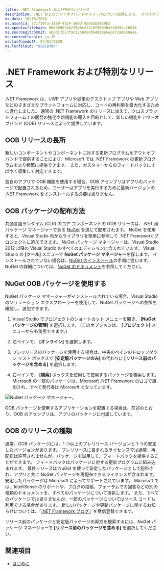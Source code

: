 ```yaml
---
title: .NET Framework および特別なリリース
description: .NET およびアウトオブバンドのリリースについて説明します。 クロスプラットフォームでの開発の強化や新機能の導入を目的として、新しい機能をアウトオブバンド (OOB) でリリースしています。
ms.date: 10/10/2018
ms.assetid: 721f10fa-3189-4124-a00d-56ddabd889b3
ms.openlocfilehash: 9653696f46279e0c23418f92030d64839cc20518
ms.sourcegitcommit: e02d17b2cf9c1258dadda4810a5e6072a0089aee
ms.contentlocale: ja-JP
ms.lasthandoff: 07/01/2020
ms.locfileid: "85618767"
---
```

# <a name="net-framework-and-out-of-band-releases"></a>.NET Framework および特別なリリース

.NET Framework は、UWP アプリや従来のデスクトップ アプリや Web アプリなどのさまざまなプラットフォームに対応し、コードの再利用を最大化するために進化しました。 通常の .NET Framework のリリースに加えて、クロスプラットフォームでの開発の強化や新機能の導入を目的として、新しい機能をアウトオブバンド (OOB) リリースによって提供しています。

## <a name="advantages-of-oob-releases"></a>OOB リリースの長所

新しいコンポーネントやコンポーネントに対する更新プログラムをアウトオブバンドで提供することにより、Microsoft では .NET Framework の更新プログラムをより頻繁に提供できます。 また、カスタマーからのフィードバックにすばやく収集して対応できます。

独自のアプリで OOB 機能を使用する場合、OOB アセンブリはアプリのパッケージで配置されるため、ユーザーはアプリを実行するために最新バージョンの .NET Framework をインストールする必要はありません。

## <a name="how-oob-packages-are-distributed"></a>OOB パッケージの配布方法

共通言語ランタイム (CLR) のコア コンポーネントの OOB リリースは、.NET 用パッケージ マネージャーである [NuGet](https://www.nuget.org/) を通じて配布されます。 NuGet を使用すると、Visual Studio 内からライブラリを簡単に参照して .NET Framework プロジェクトに追加できます。 NuGet パッケージ マネージャーは、Visual Studio 2012 以降の Visual Studio のすべてのエディションに含まれています。 Visual Studio の **[ツール]** メニューで **NuGet パッケージ マネージャー**を探します。 インストールされていない場合は、[NuGet のインストール](/nuget/install-nuget-client-tools)の手順に従います。 NuGet の詳細については、[NuGet のドキュメント](/nuget)を参照してください。

## <a name="use-a-nuget-oob-package"></a>NuGet OOB パッケージを使用する

NuGet パッケージ マネージャーがインストールされている場合、Visual Studio のソリューション エクスプローラーを使用して、NuGet パッケージへの参照を確認し、追加できます。

1. Visual Studio でプロジェクトのショートカット メニューを開き、 **[NuGet パッケージの管理]** を選択します。 (このオプションは、 **[プロジェクト]** メニューからも使用できます。)

2. 左ペインで、 **[オンライン]** を選択します。

3. プレリリースのパッケージを使用する場合は、中央のペインのドロップダウン リスト ボックスで **[安定版パッケージのみ]** の代わりに **[リリース前のパッケージを含める]** を選択します。

4. 右ペインで、 **[検索]** ボックスを使用して使用するパッケージを検索します。 Microsoft の一部のパッケージは、Microsoft .NET Framework のロゴで識別され、すべて発行者は Microsoft となっています。

![NuGet パッケージ マネージャー。](./media/the-net-framework-and-out-of-band-releases/nuget-package-manager-dialog.png)

OOB パッケージを使用するアプリケーションを配置する場合は、前述のとおり、OOB のアセンブリは、アプリのパッケージに付属しています。

## <a name="types-of-oob-releases"></a>OOB のリリースの種類

通常、OOB パッケージには、1 つ以上のプレリリース バージョンと 1 つの安定したバージョンがあります。 プレリリースに含まれるライセンスでは通常、再配布は許可されませんが、パッケージを試用して、フィードバックを提供することができます。 フィードバックはパッケージに対する更新プログラムに組み込まれます。 最終リリースは NuGet を使って安定したパッケージとして配布され、アプリと共に NuGet パッケージを再配布できるライセンスが含まれます。 安定したパッケージは Microsoft によってサポートされています。 Microsoft では、IntelliSense のサポートや、ブログの投稿、フォーラムでの回答などの別の種類のドキュメントを、すべてのパッケージについて提供します。 また、すべてのパッケージではありませんが、一部のパッケージについてはソース コードも利用できる場合があります。 新しいパッケージや更新パッケージに関するお知らせについては、「[.NET Framework ブログ](https://devblogs.microsoft.com/dotnet/)」を受信登録できます。

リリース前のパッケージと安定版パッケージの両方を検索するには、NuGet パッケージ マネージャーで **[リリース前のパッケージを含める]** を選択してください。

## <a name="see-also"></a>関連項目

- [はじめに](index.md)
